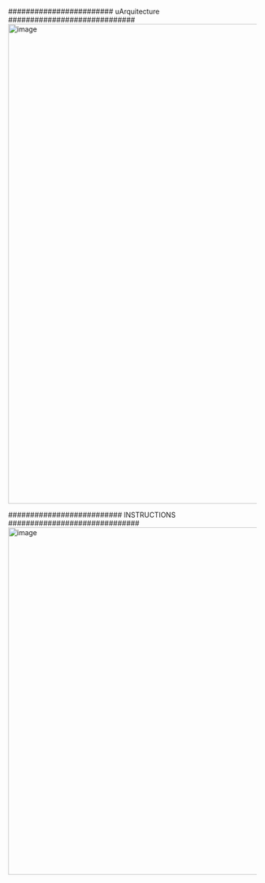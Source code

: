 
######################## uArquitecture #############################
<img width="975" height="971" alt="image" src="https://github.com/user-attachments/assets/5a398ae9-9b88-4062-bdd6-f90617d489b4" />


########################## INSTRUCTIONS ##############################
<img width="783" height="703" alt="image" src="https://github.com/user-attachments/assets/7c9cc4b2-3d64-443c-9911-7894bb840b2d" />
